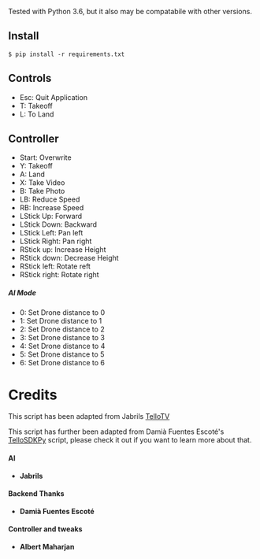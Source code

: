 Tested with Python 3.6, but it also may be compatabile with other versions.

## Install
```
$ pip install -r requirements.txt
```


## Controls
- Esc: Quit Application
- T: Takeoff
- L: To Land

## Controller
- Start: Overwrite
- Y: Takeoff
- A: Land
- X: Take Video
- B: Take Photo
- LB: Reduce Speed
- RB: Increase Speed
- LStick Up: Forward
- LStick Down: Backward
- LStick Left: Pan left
- LStick Right: Pan right
- RStick up: Increase Height
- RStick down: Decrease Height
- RStick left: Rotate reft
- RStick right: Rotate right

##### AI Mode
- 0: Set Drone distance to 0
- 1: Set Drone distance to 1
- 2: Set Drone distance to 2
- 3: Set Drone distance to 3
- 4: Set Drone distance to 4
- 5: Set Drone distance to 5
- 6: Set Drone distance to 6
<!-- 
##### Override Mode
- Backspace: Enable / Disable Override mode
- W/S: Fly Forward/Back
- A/D: Pan Left/Right
- Q/E: Fly Up/Down
- Z/C: Fly Left/Right
- 1: Set Drone speed to 1
- 2: Set Drone speed to 2
- 3: Set Drone speed to 3 -->



# Credits
This script has been adapted from Jabrils [TelloTV](https://github.com/Jabrils/TelloTV) 


This script has further been adapted from Damià Fuentes Escoté's [TelloSDKPy](https://github.com/damiafuentes/DJITelloPy) script, please check it out if you want to learn more about that.

#### AI
- **Jabrils**

#### Backend Thanks
- **Damià Fuentes Escoté** 

#### Controller and tweaks
- **Albert Maharjan** 
